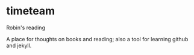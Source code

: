 # timeteam
Robin's reading

A place for thoughts on books and reading; also a tool for learning github and jekyll.
